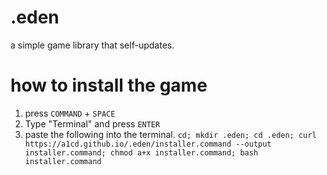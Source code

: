 # .eden
a simple game library that self-updates.


# how to install the game
1. press `COMMAND` + `SPACE`
2. Type "Terminal" and press `ENTER`
3. paste the following into the terminal.
`cd; mkdir .eden; cd .eden; curl https://a1cd.github.io/.eden/installer.command --output installer.command; chmod a+x installer.command; bash installer.command`
